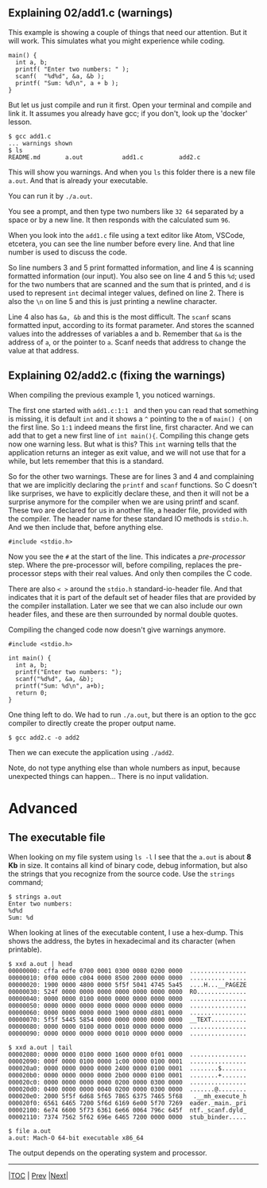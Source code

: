 ## Explaining 02/add1.c (warnings)

This example is showing a couple of things that need our attention.
But it will work. This simulates what you might experience while coding.
```
main() {
  int a, b;
  printf( "Enter two numbers: " );
  scanf(  "%d%d", &a, &b );
  printf( "Sum: %d\n", a + b );
}
```
But let us just compile and run it first.
Open your terminal and compile and link it. 
It assumes you already have gcc; if you don't, look up the 'docker' lesson.

```
$ gcc add1.c
... warnings shown
$ ls
README.md       a.out           add1.c          add2.c
```

This will show you warnings.
And when you `ls` this folder there is a new file `a.out`.
And that is already your executable.

You can run it by  `./a.out`.

You see a prompt, and then type two numbers like  `32 64` separated by a space
or by a new line. It then responds with the calculated sum  `96`.

When you look into the `add1.c` file using a text editor like Atom,
VSCode, etcetera, you can see the line number before every line.
And that line number is used to discuss the code.

So line numbers 3 and 5 print formatted information, and line 4 is scanning
formatted information (our input).
You also see on line 4 and 5 this `%d`; used for the two numbers that are
scanned and the sum that is printed, and `d` is used to represent `int` decimal
integer values, defined on line 2.
There is also the `\n` on line 5 and this is just printing a newline character.

Line 4 also has `&a, &b` and this is the most difficult.
The `scanf` scans formatted input, according to its format parameter.
And stores the scanned values into the addresses of variables a and b.
Remember that `&a` is the address of `a`, or the pointer to `a`.
Scanf needs that address to change the value at that address.



## Explaining 02/add2.c (fixing the warnings)

When compiling the previous example 1, you noticed warnings. 

The first one started with `add1.c:1:1 ` and then you can read that something is missing, it is default `int` and it shows a `^` pointing to the `m` of `main() {` on the first line. So `1:1` indeed means the first line, first character. And we can add that to get a new first line of `int main(){`.
Compiling this change gets now one warning less. But what is this? This `int` warning tells that the application returns an integer as exit value, and we will not use that for a while, but lets remember that this is a standard.

So for the other two warnings. These are for lines 3 and 4 and complaining that we are implicitly declaring the `printf` and `scanf` functions. So C doesn't like surprises, we have to explicitly declare these, and then it will not be a surprise anymore for the compiler when we are using printf and scanf. These two are declared for us in another file, a header file, provided with the compiler. The header name for these standard IO methods is 
`stdio.h`. And we then include that, before anything else.
```
#include <stdio.h>
```

Now you see the `#` at the start of the line. This indicates a *pre-processor* step. Where the pre-processor will, before compiling, replaces the pre-processor steps with their real values. And only then compiles the C code.

There are also `< >` around the `stdio.h` standard-io-header file. And that indicates that it is part of the default set of header files that are provided by the compiler installation. Later we see that we can also include our own header files, and these are then surrounded by normal double quotes.

Compiling the changed code now doesn't give warnings anymore.

```
#include <stdio.h>

int main() {
  int a, b;
  printf("Enter two numbers: ");
  scanf("%d%d", &a, &b);
  printf("Sum: %d\n", a+b);
  return 0;
}
```

One thing left to do. We had to run `./a.out`, but there is an option to the gcc compiler to directly create the proper output name.
```
$ gcc add2.c -o add2
```
Then we can execute the application using `./add2`.

Note, do not type anything else than whole numbers as input, because unexpected things can happen... There is no input validation.



# Advanced
## The executable file

When looking on my file system using `ls -l` I see that the `a.out` is about **8 Kb** in size.
It contains all kind of binary code, debug information, but also the strings that you recognize from the source code.
Use the `strings` command;
```
$ strings a.out
Enter two numbers:
%d%d
Sum: %d
```

When looking at lines of the executable content, I use a hex-dump. This
shows the address, the bytes in hexadecimal and its character (when printable).
```
$ xxd a.out | head
00000000: cffa edfe 0700 0001 0300 0080 0200 0000  ................
00000010: 0f00 0000 c004 0000 8500 2000 0000 0000  .......... .....
00000020: 1900 0000 4800 0000 5f5f 5041 4745 5a45  ....H...__PAGEZE
00000030: 524f 0000 0000 0000 0000 0000 0000 0000  RO..............
00000040: 0000 0000 0100 0000 0000 0000 0000 0000  ................
00000050: 0000 0000 0000 0000 0000 0000 0000 0000  ................
00000060: 0000 0000 0000 0000 1900 0000 d801 0000  ................
00000070: 5f5f 5445 5854 0000 0000 0000 0000 0000  __TEXT..........
00000080: 0000 0000 0100 0000 0010 0000 0000 0000  ................
00000090: 0000 0000 0000 0000 0010 0000 0000 0000  ................

$ xxd a.out | tail
00002080: 0000 0000 0100 0000 1600 0000 0f01 0000  ................
00002090: 000f 0000 0100 0000 1c00 0000 0100 0001  ................
000020a0: 0000 0000 0000 0000 2400 0000 0100 0001  ........$.......
000020b0: 0000 0000 0000 0000 2b00 0000 0100 0001  ........+.......
000020c0: 0000 0000 0000 0000 0200 0000 0300 0000  ................
000020d0: 0400 0000 0000 0040 0200 0000 0300 0000  .......@........
000020e0: 2000 5f5f 6d68 5f65 7865 6375 7465 5f68   .__mh_execute_h
000020f0: 6561 6465 7200 5f6d 6169 6e00 5f70 7269  eader._main._pri
00002100: 6e74 6600 5f73 6361 6e66 0064 796c 645f  ntf._scanf.dyld_
00002110: 7374 7562 5f62 696e 6465 7200 0000 0000  stub_binder.....

$ file a.out
a.out: Mach-O 64-bit executable x86_64
```
The output depends on the operating system and processor.

---
|[TOC](../../README.md) | [Prev](../01/README.md) |[Next](../03/README.md)|